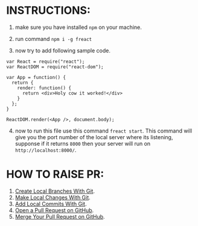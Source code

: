 # INSTRUCTIONS:
1. make sure you have installed `npm` on your machine.

2. run command `npm i -g freact`

3. now try to add following sample code.
```
var React = require("react");
var ReactDOM = require("react-dom");
 
var App = function() {
  return {
    render: function() {
      return <div>Holy cow it worked!</div>
    }
  };
}
 
ReactDOM.render(<App />, document.body);
```

4. now to run this file use this command `freact start`. This command will give you the port number of the local server where its listening, supponse if it returns `8000` then your server will run on `http://localhost:8000/`.




# HOW TO RAISE PR:
1. [Create Local Branches With Git](https://services.github.com/on-demand/github-cli/create-branches-git).
2. [Make Local Changes With Git](https://services.github.com/on-demand/github-cli/make-local-changes-git).
3. [Add Local Commits With Git](https://services.github.com/on-demand/github-cli/add-commits-git).
4. [Open a Pull Request on GitHub](https://services.github.com/on-demand/github-cli/open-pull-request-github).
5. [Merge Your Pull Request on GitHub](https://services.github.com/on-demand/github-cli/merge-pull-request-github).
